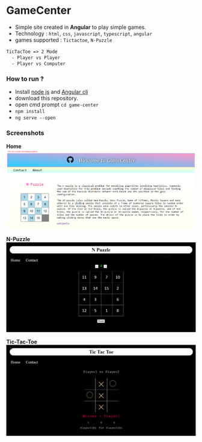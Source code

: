 # GameCenter
- Simple site created in **Angular** to play simple games.
- Technology : `html`, `css`, `javascript`, `typescript`, `angular`
- games supported : `Tictactoe`, `N-Puzzle`
```
TicTacToe => 2 Mode 
  - Player vs Player
  - Player vs Computer
```

### How to run ?
- Install [node js](https://nodejs.org/en/download/) and [Angular cli](https://cli.angular.io/)
- download this repository.
- open cmd prompt `cd game-center`
- `npm install`
- `ng serve --open`

### Screenshots

**Home**
![Home](screenshot/home.PNG)

**N-Puzzle**
![N-Puzzle](screenshot/npuzzle.PNG)

**Tic-Tac-Toe**
![Tic-Tac-Toe](screenshot/tictactoe.PNG)
